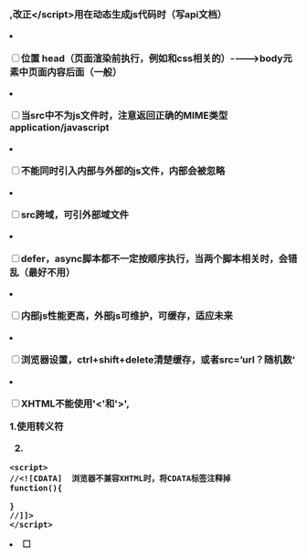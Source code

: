 ###  <script>元素

######   属性：

- [ ] async（异步下载）：可选，立即下载脚本，只对外部脚本有效

- [ ] defer（延迟执行）：可选，延迟到文档解析显示后在执行，外部脚本

- [ ] src：可选，需要用的外部文件的地址,不一定为js文件

- [ ] type：可选，language的代替属性，一般为text/javascript

   MIME:编写代码使用的脚本语言的类型，控制服务器与浏览器传输的形式，默认      application/javascript

- [ ] charset：可选，src设置代码的字符集，出现乱码的时候用，一般不用

- [ ] language：已废弃，表示脚本语言

  ##### 问题：

  - [ ] 包含在<script>元素内部的js代码从上到下依次**预处理+执行**

  - [ ] 不能在代码中使用</script>,改正<\/script>用在动态生成js代码时（写api文档）

  - [ ] 位置   head（页面渲染前执行，例如和css相关的）---->body元素中页面内容后面（一般）

  - [ ] 当src中不为js文件时，注意返回正确的MIME类型application/javascript

  - [ ] 不能同时引入内部与外部的js文件，内部会被忽略

  - [ ] src跨域，可引外部域文件

  - [ ] defer，async脚本都不一定按顺序执行，当两个脚本相关时，会错乱（最好不用）

  - [ ] 内部js性能更高，外部js可维护，可缓存，适应未来

  - [ ] 浏览器设置，ctrl+shift+delete清楚缓存，或者src=’url？随机数‘

  - [ ] XHTML不能使用'<'和'>',

    1.使用转义符

    2.

    ```
    <script>
    //<![CDATA]  浏览器不兼容XHTML时，将CDATA标签注释掉            
    function(){
    
    }
    //]]>
    </script>
    ```

  - [ ] <script>标签一定要闭合，不能写<script   src=".....js" /        

    

    ​       

    ​        

  